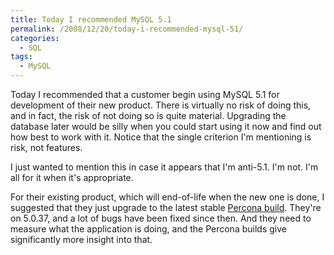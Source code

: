 ```yaml
---
title: Today I recommended MySQL 5.1
permalink: /2008/12/20/today-i-recommended-mysql-51/
categories:
  - SQL
tags:
  - MySQL
---
```

Today I recommended that a customer begin using MySQL 5.1 for development of their new product. There is virtually no risk of doing this, and in fact, the risk of not doing so is quite material. Upgrading the database later would be silly when you could start using it now and find out how best to work with it. Notice that the single criterion I'm mentioning is risk, not features.

I just wanted to mention this in case it appears that I'm anti-5.1. I'm not. I'm all for it when it's appropriate.

For their existing product, which will end-of-life when the new one is done, I suggested that they just upgrade to the latest stable [Percona build][1]. They're on 5.0.37, and a lot of bugs have been fixed since then. And they need to measure what the application is doing, and the Percona builds give significantly more insight into that.

 [1]: http://www.percona.com/percona-lab.html
